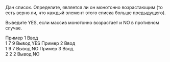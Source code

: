 Дан список. Определите, является ли он монотонно возрастающим (то есть верно ли, что каждый элемент этого списка больше предыдущего).

Выведите YES, если массив монотонно возрастает и NO в противном случае.

Пример 1
Ввод	
1 7 9
Вывод
YES
Пример 2
Ввод	
1 9 7
Вывод
NO
Пример 3
Ввод	
2 2 2
Вывод
NO
